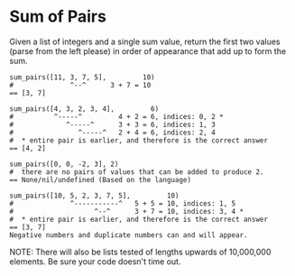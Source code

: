 # Sum of Pairs
Given a list of integers and a single sum value, return the first two values (parse from the left please) in order of appearance that add up to form the sum.

    sum_pairs([11, 3, 7, 5],         10)
    #              ^--^      3 + 7 = 10
    == [3, 7]

    sum_pairs([4, 3, 2, 3, 4],         6)
    #          ^-----^         4 + 2 = 6, indices: 0, 2 *
    #             ^-----^      3 + 3 = 6, indices: 1, 3
    #                ^-----^   2 + 4 = 6, indices: 2, 4
    #  * entire pair is earlier, and therefore is the correct answer
    == [4, 2]

    sum_pairs([0, 0, -2, 3], 2)
    #  there are no pairs of values that can be added to produce 2.
    == None/nil/undefined (Based on the language)

    sum_pairs([10, 5, 2, 3, 7, 5],         10)
    #              ^-----------^   5 + 5 = 10, indices: 1, 5
    #                    ^--^      3 + 7 = 10, indices: 3, 4 *
    #  * entire pair is earlier, and therefore is the correct answer
    == [3, 7]
    Negative numbers and duplicate numbers can and will appear.

NOTE: There will also be lists tested of lengths upwards of 10,000,000 elements. Be sure your code doesn't time out.
